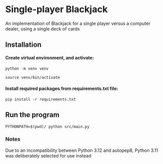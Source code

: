 # Single-player Blackjack
An implementation of Blackjack for a single player versus a computer dealer, using a single deck of cards


## Installation
#### Create virtual environment, and activate:
```
python -m venv venv

source venv/bin/activate
```

#### Install required packages from requirements.txt file:
```
pip install -r requirements.txt
```

## Run the program
```
PYTHONPATH=$(pwd)/ python src/main.py
```


### Notes
Due to an incompatibility between Python 3.12 and autopep8, Python 3.11 was deliberately selected for use instead
